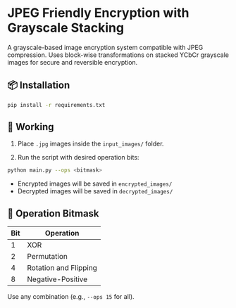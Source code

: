 # JPEG Friendly Encryption with Grayscale Stacking

A grayscale-based image encryption system compatible with JPEG compression. Uses block-wise transformations on stacked YCbCr grayscale images for secure and reversible encryption.

## 📦 Installation

```bash
pip install -r requirements.txt
```

## 🚀 Working

1. Place `.jpg` images inside the `input_images/` folder.

2. Run the script with desired operation bits:

```bash
python main.py --ops <bitmask>
```

- Encrypted images will be saved in `encrypted_images/`
- Decrypted images will be saved in `decrypted_images/`

## 🔢 Operation Bitmask

| Bit | Operation             |
| --- | --------------------- |
| 1   | XOR                   |
| 2   | Permutation           |
| 4   | Rotation and Flipping |
| 8   | Negative-Positive     |

Use any combination (e.g., `--ops 15` for all).
